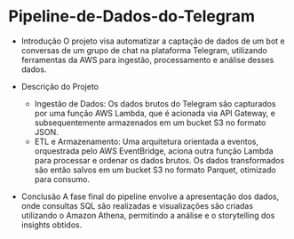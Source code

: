 # Pipeline-de-Dados-do-Telegram

* Introdução
O projeto visa automatizar a captação de dados de um bot e conversas de um grupo de chat na plataforma Telegram, utilizando ferramentas da AWS para ingestão, processamento e análise desses dados.

* Descrição do Projeto
  * Ingestão de Dados: Os dados brutos do Telegram são capturados por uma função AWS Lambda, que é acionada via API Gateway, e subsequentemente armazenados em um bucket S3 no formato JSON.
  * ETL e Armazenamento: Uma arquitetura orientada a eventos, orquestrada pelo AWS EventBridge, aciona outra função Lambda para processar e ordenar os dados brutos. Os dados transformados são então salvos em um bucket S3 no formato Parquet, otimizado para consumo.

* Conclusão
A fase final do pipeline envolve a apresentação dos dados, onde consultas SQL são realizadas e visualizações são criadas utilizando o Amazon Athena, permitindo a análise e o storytelling dos insights obtidos.
